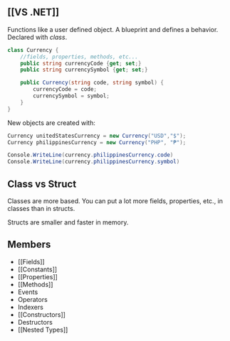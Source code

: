 [[VS .NET]]
---
Functions like a user defined object. A blueprint and defines a behavior.
Declared with *class*.

```c#
class Currency {
	//fields, properties, methods, etc...
	public string currencyCode {get; set;}
	public string currencySymbol {get; set;}

	public Currency(string code, string symbol) {
		currencyCode = code;
		currencySymbol = symbol;
	}
}
```

New objects are created with:
```c#
Currency unitedStatesCurrency = new Currency("USD","$");
Currency philippinesCurrency = new Currency("PHP", "₱");

Console.WriteLine(currency.philippinesCurrency.code)
Console.WriteLine(currency.philippinesCurrency.symbol)
```


## Class vs Struct
Classes are more based. You can put a lot more fields, properties, etc., in classes than in structs.

Structs are smaller and faster in memory.


## Members
- [[Fields]]
- [[Constants]]
- [[Properties]]
- [[Methods]]
- Events
- Operators
- Indexers
- [[Constructors]]
- Destructors
- [[Nested Types]]
